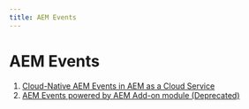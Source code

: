 ```yaml
---
title: AEM Events
---
```


# AEM Events

1. [Cloud-Native AEM Events in AEM as a Cloud Service](./cloud-native/index.md)
2. [AEM Events powered by AEM Add-on module (Deprecated)](./aem-addon-module/index.md)
